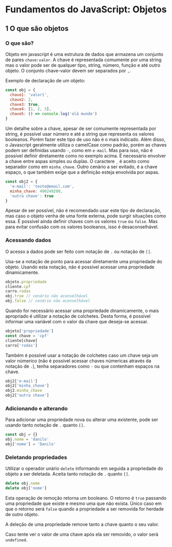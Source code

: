 # Fundamentos do JavaScript: Objetos

## 1 O que são objetos

### **O que são?**
Objeto em javascript é uma estrutura de dados que armazena um conjunto de pares `chave:valor`.
A chave é representada comumente por uma string mas o valor pode ser de qualquer tipo, string, número, função e até outro objeto.
O conjunto chave-valor devem ser separados por `,`.

Exemplo de declaração de um objeto:
```js
const obj = {
  chave1: 'valor1',
  chave2: 2,
  chave3: true,
  chave4: [1, 2, 3],
  chave5: () => console.log('olá mundo')
}
```

Um detalhe sobre a chave, apesar de ser comumente representada por string, é possível usar número e até a string que representa os valores booleanos.
Porém fazer este tipo de uso não é o mais indicado. Além disso, o Javascript geralmente utiliza o camelCase como padrão, porém as chaves podem ser definidas usando `-`, como em `e-mail`. Mas para isso, não é possível definir diretamente como no exemplo acima. É necessário envolver a chave entre aspas simples ou duplas. O caractere `_` é aceito como separador como em `minha_chave`. Outro cenário a ser evitado, é a chave espaço, o que também exige que a definição esteja envolvida por aspas.

```js
const obj2 = {
  'e-mail': 'teste@email.com',
  minha_chave: 490249280,
  'outra chave': true
}
```
Apesar de ser possível, não é recomendado usar este tipo de declaração, mas caso o objeto venha de uma fonte externa, pode surgir situações como essa.
É possível ainda definir chaves com os valores `true` ou `false`. Mas para evitar confusão com os valores booleanos, isso é desaconselhável.

### **Acessando dados**
O acesso a dados pode ser feito com notação de `.` ou notação de `[]`.

Usa-se a notação de ponto para acessar diretamente uma propriedade do objeto. Usando esta notação, não é possível acessar uma propriedade dinamicamente.
```js
objeto.propriedade
cliente.cpf
carro.rodas
obj.true // cenário não aconselhável
obj.false // cenário não aconselhável
```

Quando for necessário acessar uma propriedade dinamicamente, o mais apropriado é utilizar a notação de colchetes. Desta forma, é possível informar uma variável com o valor da chave que deseja-se acessar.
```js
objeto['propriedade']
const chave = 'cpf'
cliente[chave]
carro['rodas']
```

Também é possível usar a notação de colchetes caso um chave seja um valor númerico (não é possível acessar chaves númericas através da notação de `.`), tenha separadores como `-` ou que contenham espaços na chave.
```js
obj2['e-mail']
obj2['minha_chave']
obj2.minha_chave
obj2['outra chave']
```

### **Adicionando e alterando**

Para adicionar uma propriedade nova ou alterar uma existente, pode ser usando tanto notação de `.` quanto `[]`.

```js
const obj = {}
obj.nome = 'danilo'
obj['nome'] = 'Danilo'
```

### **Deletando propriedades**

Utilizar o operador unário `delete` informando em seguida a propriedade do objeto a ser deletada. Aceita tanto notação de `.` quanto `[]`.
```js
delete obj.nome
delete obj['nome']
```

Esta operação de remoção retorna um booleano. O retorno é `true` passando uma propriedade que existe e mesmo uma que não exista. Único caso em que o retorno será `false` quando a propriedade a ser removida for herdade de outro objeto.

A deleção de uma propriedade remove tanto a chave quanto o seu valor.

Caso tente ver o valor de uma chave após ela ser removido, o valor será `undefined`.